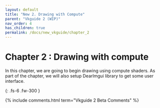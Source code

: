 ```yaml
---
layout: default
title: "New 2. Drawing with Compute"
parent: "Vkguide 2 (WIP)"
nav_order: 4
has_children: true
permalink: /docs/new_vkguide/chapter_2
---
```

# Chapter 2 : Drawing with compute

In this chapter, we are going to begin drawing using compute shaders. As part of the chapter, we will also setup DearImgui library to get some user interface.

{: .fs-6 .fw-300 }


{% include comments.html term="Vkguide 2 Beta Comments" %}

